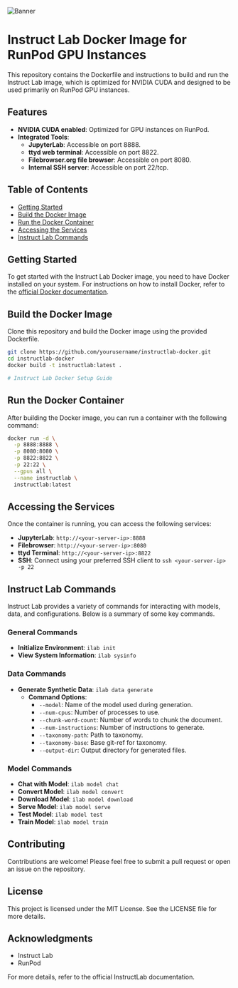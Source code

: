 ![Banner](https://github.com/instructlab/.github/blob/main/assets/instructlab-banner.png)
# Instruct Lab Docker Image for RunPod GPU Instances

This repository contains the Dockerfile and instructions to build and run the Instruct Lab image, which is optimized for NVIDIA CUDA and designed to be used primarily on RunPod GPU instances.

## Features

- **NVIDIA CUDA enabled**: Optimized for GPU instances on RunPod.
- **Integrated Tools**:
  - **JupyterLab**: Accessible on port 8888.
  - **ttyd web terminal**: Accessible on port 8822.
  - **Filebrowser.org file browser**: Accessible on port 8080.
  - **Internal SSH server**: Accessible on port 22/tcp.

## Table of Contents

- [Getting Started](#getting-started)
- [Build the Docker Image](#build-the-docker-image)
- [Run the Docker Container](#run-the-docker-container)
- [Accessing the Services](#accessing-the-services)
- [Instruct Lab Commands](#instruct-lab-commands)

## Getting Started

To get started with the Instruct Lab Docker image, you need to have Docker installed on your system. For instructions on how to install Docker, refer to the [official Docker documentation](https://docs.docker.com/get-docker/).

## Build the Docker Image

Clone this repository and build the Docker image using the provided Dockerfile.

```bash
git clone https://github.com/yourusername/instructlab-docker.git
cd instructlab-docker
docker build -t instructlab:latest .

# Instruct Lab Docker Setup Guide
```

## Run the Docker Container

After building the Docker image, you can run a container with the following command:

```bash
docker run -d \
  -p 8888:8888 \
  -p 8080:8080 \
  -p 8822:8822 \
  -p 22:22 \
  --gpus all \
  --name instructlab \
  instructlab:latest
```

## Accessing the Services

Once the container is running, you can access the following services:

- **JupyterLab**: `http://<your-server-ip>:8888`
- **Filebrowser**: `http://<your-server-ip>:8080`
- **ttyd Terminal**: `http://<your-server-ip>:8822`
- **SSH**: Connect using your preferred SSH client to `ssh <your-server-ip> -p 22`

## Instruct Lab Commands

Instruct Lab provides a variety of commands for interacting with models, data, and configurations. Below is a summary of some key commands.

### General Commands

- **Initialize Environment**: `ilab init`
- **View System Information**: `ilab sysinfo`

### Data Commands

- **Generate Synthetic Data**: `ilab data generate`
  - **Command Options**:
    - `--model`: Name of the model used during generation.
    - `--num-cpus`: Number of processes to use.
    - `--chunk-word-count`: Number of words to chunk the document.
    - `--num-instructions`: Number of instructions to generate.
    - `--taxonomy-path`: Path to taxonomy.
    - `--taxonomy-base`: Base git-ref for taxonomy.
    - `--output-dir`: Output directory for generated files.

### Model Commands

- **Chat with Model**: `ilab model chat`
- **Convert Model**: `ilab model convert`
- **Download Model**: `ilab model download`
- **Serve Model**: `ilab model serve`
- **Test Model**: `ilab model test`
- **Train Model**: `ilab model train`

## Contributing

Contributions are welcome! Please feel free to submit a pull request or open an issue on the repository.

## License

This project is licensed under the MIT License. See the LICENSE file for more details.

## Acknowledgments

- Instruct Lab
- RunPod

For more details, refer to the official InstructLab documentation.





